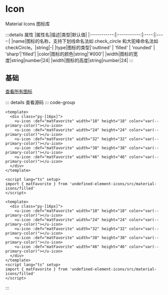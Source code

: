 <!-- import -->
<script setup>
import Basic from '../examples/icon/01.basic.vue'
</script>
<!-- import -->

# Icon

Material Icons 图标库

:::details 属性
|属性名|描述|类型|默认值|
|:-----------:|:-----------:|:----:|:----:|
|name|图标的名称，支持下划线命名法如 check_circle 和大驼峰命名法如 checkCircle。|string|-|
|type|图标的类型|'outlined' \| 'filled' \| 'rounded' \| 'sharp'|'filled'|
|color|图标的颜色|string|'#000'|
|width|图标的宽度|string|number|24|
|width|图标的高度|string|number|24|
:::

## 基础

<a href="https://fonts.google.com/icons" target="_blank">查看所有图标</a>

<!-- component -->
<Basic></Basic>
::: details 查看源码
::: code-group
```vue [template]
<template>
  <div class="py-[16px]">
    <u-icon :def="matFavorite" width="18" height="18" color="var(--primary-color)"></u-icon>
    <u-icon :def="matFavorite" width="24" height="24" color="var(--primary-color)"></u-icon>
    <u-icon :def="matFavorite" width="32" height="32" color="var(--primary-color)"></u-icon>
    <u-icon :def="matFavorite" width="38" height="38" color="var(--primary-color)"></u-icon>
    <u-icon :def="matFavorite" width="46" height="46" color="var(--primary-color)"></u-icon>
  </div>
</template>
```

```vue [script]
<script lang="ts" setup>
import { matFavorite } from 'undefined-element-icons/src/material-icons/filled'
</script>
```

```vue [all]
<template>
  <div class="py-[16px]">
    <u-icon :def="matFavorite" width="18" height="18" color="var(--primary-color)"></u-icon>
    <u-icon :def="matFavorite" width="24" height="24" color="var(--primary-color)"></u-icon>
    <u-icon :def="matFavorite" width="32" height="32" color="var(--primary-color)"></u-icon>
    <u-icon :def="matFavorite" width="38" height="38" color="var(--primary-color)"></u-icon>
    <u-icon :def="matFavorite" width="46" height="46" color="var(--primary-color)"></u-icon>
  </div>
</template>
<script lang="ts" setup>
import { matFavorite } from 'undefined-element-icons/src/material-icons/filled'
</script>

```

:::
<!-- component -->
